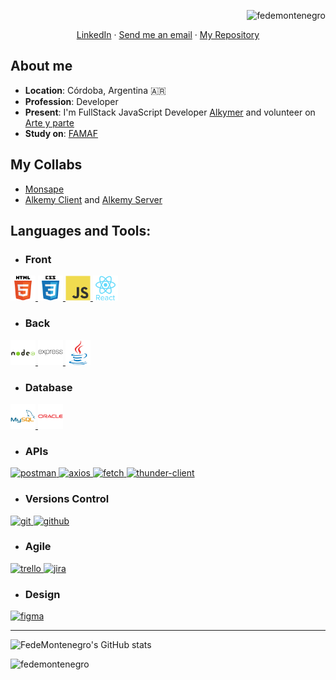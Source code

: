 <p align="right"><img src="https://user-images.githubusercontent.com/56899837/169143364-1c996d77-12b2-4618-8bf2-8bdc84fc99cd.png" alt="fedemontenegro" width="1000" height="500"/></p>

<p align="center">
    <a href="https://www.linkedin.com/in/federicojulianmontenegro">LinkedIn</a>
    ·
    <a href="mailto:fedejulianmontenegro@gmail.com">Send me an email</a>
    ·
    <a href="https://www.github.com/FedeMontenegro">My Repository</a>
</p>

<h2>About me</h2>

- **Location**: Córdoba, Argentina 🇦🇷
- **Profession**: Developer
- **Present**: I'm FullStack JavaScript Developer <a href="https://www.alkemy.org">Alkymer</a> and volunteer on <a href="https://www.ayp.org.ar/">Arte y parte</a>
- **Study on**: <a href="https://www.famaf.unc.edu.ar/">FAMAF</a>

<h2>My Collabs</h2>

- [Monsape](https://github.com/byeaimebye/Grupo_6_Monsape)
- [Alkemy Client](https://github.com/alkemyTech/OT173-client-js) and [Alkemy Server](https://github.com/alkemyTech/OT173-server-js)

<h2 align="left">Languages and Tools:</h2>

- <h3>Front</h3>
<p align="left">
    <a href="https://www.w3.org/html/" target="_blank" rel="noreferrer"> 
        <img src="https://raw.githubusercontent.com/devicons/devicon/master/icons/html5/html5-original-wordmark.svg" alt="html5" width="40" height="40"/> 
    </a> 
    <a href="https://www.w3schools.com/css/" target="_blank" rel="noreferrer"> 
        <img src="https://raw.githubusercontent.com/devicons/devicon/master/icons/css3/css3-original-wordmark.svg" alt="css3" width="40" height="40"/> 
    </a>
    <a href="https://developer.mozilla.org/en-US/docs/Web/JavaScript" target="_blank" rel="noreferrer"> 
        <img src="https://raw.githubusercontent.com/devicons/devicon/master/icons/javascript/javascript-original.svg" alt="javascript" width="40" height="40"/> 
    </a>
    <a href="https://reactjs.org/" target="_blank" rel="noreferrer"> 
        <img src="https://raw.githubusercontent.com/devicons/devicon/master/icons/react/react-original-wordmark.svg" alt="react" width="40" height="40"/> 
    </a> 
</p>

- <h3>Back</h3>
<p align="left">
    <a href="https://nodejs.org" target="_blank" rel="noreferrer"> 
        <img src="https://raw.githubusercontent.com/devicons/devicon/master/icons/nodejs/nodejs-original-wordmark.svg" alt="nodejs" width="40" height="40"/> 
    </a>
    <a href="https://expressjs.com" target="_blank" rel="noreferrer"> 
        <img src="https://raw.githubusercontent.com/devicons/devicon/master/icons/express/express-original-wordmark.svg" alt="express" width="40" height="40"/> 
    </a>
    <a href="https://www.java.com" target="_blank" rel="noreferrer"> 
        <img src="https://raw.githubusercontent.com/devicons/devicon/master/icons/java/java-original.svg" alt="java" width="40" height="40"/> 
    </a>
</p>

- <h3>Database</h3>
<p align="left">
    <a href="https://www.mysql.com/" target="_blank" rel="noreferrer"> 
        <img src="https://raw.githubusercontent.com/devicons/devicon/master/icons/mysql/mysql-original-wordmark.svg" alt="mysql" width="40" height="40"/> 
    </a> 
    <a href="https://www.oracle.com/" target="_blank" rel="noreferrer"> 
        <img src="https://raw.githubusercontent.com/devicons/devicon/master/icons/oracle/oracle-original.svg" alt="oracle" width="40" height="40"/> 
    </a> 
</p>

- <h3>APIs</h3>
<p align="left">
    <a href="https://postman.com" target="_blank" rel="noreferrer"> 
        <img src="https://www.vectorlogo.zone/logos/getpostman/getpostman-icon.svg" alt="postman" width="40" height="40"/> 
    </a>
    <a href="https://axios-http.com/docs/intro" target="_blank" rel="noreferrer"> 
        <img src="https://user-images.githubusercontent.com/56899837/169088588-36a7cb0c-a06a-46e1-a266-8941f7c95171.png" alt="axios" width="60" height="25"/> 
    </a>
    <a href="https://developer.mozilla.org/es/docs/Web/API/Fetch_API" target="_blank" rel="noreferrer"> 
        <img src="https://user-images.githubusercontent.com/56899837/169091212-0f5a56f8-7c4a-4dc6-8cc9-4cc6e96a3d82.png" alt="fetch" width="50" height="50"/> 
    </a>  
    <a href="https://www.thunderclient.com/" target="_blank" rel="noreferrer"> 
        <img src="https://user-images.githubusercontent.com/56899837/169091888-9ad0965f-a9dd-4625-8446-95e80f406ccf.jpg" alt="thunder-client" width="50" height="50"/> 
    </a>  
</p>

- <h3>Versions Control</h3>
<p align="left">
    <a href="https://git-scm.com/" target="_blank" rel="noreferrer"> 
        <img src="https://www.vectorlogo.zone/logos/git-scm/git-scm-icon.svg" alt="git" width="40" height="40"/> 
    </a> 
    <a href="https://github.com/" target="_blank" rel="noreferrer"> 
        <img src="https://user-images.githubusercontent.com/56899837/169093787-a80ccdbd-d2bd-4087-98aa-aaf7b74abbc0.png" alt="github" width="60" height="60"/> 
    </a>  
</p>

- <h3>Agile</h3>
<p align="left">
    <a href="https://trello.com/es" target="_blank" rel="noreferrer"> 
        <img src="https://user-images.githubusercontent.com/56899837/169095790-cc95cc43-4f24-4414-b91b-6a87f84be9d9.png" alt="trello" width="40" height="40"/> 
    </a> 
    <a href="https://www.atlassian.com/es/software/jira" target="_blank" rel="noreferrer"> 
        <img src="https://user-images.githubusercontent.com/56899837/169065575-e1f64025-cfb0-4354-84ce-77b45d5b572e.png" alt="jira" width="40" height="40"/> 
    </a>  
</p>

- <h3>Design</h3>
<a href="https://www.figma.com/" target="_blank" rel="noreferrer"> 
   <img src="https://www.vectorlogo.zone/logos/figma/figma-icon.svg" alt="figma" width="40" height="40"/> 
</a>

---

![FedeMontenegro's GitHub stats](https://github-readme-stats.vercel.app/api/?username=FedeMontenegro&show_icons=true&title_color=fff&icon_color=79ff97&text_color=9f9f9f&bg_color=151515)

<p><img src="https://komarev.com/ghpvc/?username=fedemontenegro&label=Profile%20views&color=0e75b6&style=flat" alt="fedemontenegro" /></p>
<!--
<p align="left"><img align="right" src="https://user-images.githubusercontent.com/56899837/146776535-79535d96-b77b-408d-9cb8-621718a5d178.gif" alt="" /></p>

**FedeMontenegro/FedeMontenegro** is a ✨ _special_ ✨ repository because its `README.md` (this file) appears on your GitHub profile.

Here are some ideas to get you started:

- 🔭 I’m currently working on ...
- 🌱 I’m currently learning ...
- 👯 I’m looking to collaborate on ...
- 🤔 I’m looking for help with ...
- 💬 Ask me about ...
- 📫 How to reach me: ...
- 😄 Pronouns: ...
- ⚡ Fun fact: ...
-->
